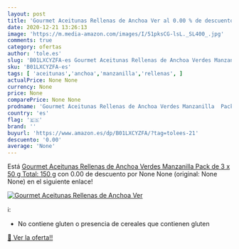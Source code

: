 ```yaml
---
layout: post
title: 'Gourmet Aceitunas Rellenas de Anchoa Ver al 0.00 % de descuento'
date: 2020-12-21 13:26:13
image: 'https://m.media-amazon.com/images/I/51pksCG-lsL._SL400_.jpg'
comments: true
category: ofertas
author: 'tole.es'
slug: 'B01LXCYZFA-es Gourmet Aceitunas Rellenas de Anchoa Verdes Manzanilla...'
sku: 'B01LXCYZFA-es'
tags: [ 'aceitunas','anchoa','manzanilla','rellenas', ]
actualPrice: None None
currency: None
price: None
comparePrice: None None
prodname: 'Gourmet Aceitunas Rellenas de Anchoa Verdes Manzanilla  Pack de 3 x 50 g  Total: 150 g'
country: 'es'
flag: '🇪🇸'
brand: ''
buyurl: 'https://www.amazon.es/dp/B01LXCYZFA/?tag=tolees-21'
descuento: '0.00'
average: 'None'
---
```


Está [Gourmet Aceitunas Rellenas de Anchoa Verdes Manzanilla  Pack de 3 x 50 g  Total: 150 g](https://www.amazon.es/dp/B01LXCYZFA/?tag=tolees-21) con 0.00 de descuento por None None (original: None None) en el siguiente enlace!

[![Gourmet Aceitunas Rellenas de Anchoa Ver](https://m.media-amazon.com/images/I/51pksCG-lsL._SL400_.jpg)](https://www.amazon.es/dp/B01LXCYZFA/?tag=tolees-21)

ℹ️:

- No contiene gluten o presencia de cereales que contienen gluten

[🛒 Ver la oferta!!](https://www.amazon.es/dp/B01LXCYZFA/?tag=tolees-21)
